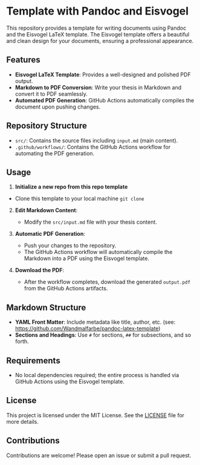# Template with Pandoc and Eisvogel

This repository provides a template for writing documents using Pandoc and the Eisvogel LaTeX template. The Eisvogel template offers a beautiful and clean design for your documents, ensuring a professional appearance.

## Features

- **Eisvogel LaTeX Template**: Provides a well-designed and polished PDF output.
- **Markdown to PDF Conversion**: Write your thesis in Markdown and convert it to PDF seamlessly.
- **Automated PDF Generation**: GitHub Actions automatically compiles the document upon pushing changes.

## Repository Structure

- `src/`: Contains the source files including `input.md` (main content).
- `.github/workflows/`: Contains the GitHub Actions workflow for automating the PDF generation.

## Usage

1. **Initialize a new repo from this repo template**

- Clone this template to your local machine `git clone `

2. **Edit Markdown Content**:
   - Modify the `src/input.md` file with your thesis content.

3. **Automatic PDF Generation**:
   - Push your changes to the repository.
   - The GitHub Actions workflow will automatically compile the Markdown into a PDF using the Eisvogel template.

4. **Download the PDF**:
   - After the workflow completes, download the generated `output.pdf` from the GitHub Actions artifacts.

## Markdown Structure

- **YAML Front Matter**: Include metadata like title, author, etc. (see: https://github.com/Wandmalfarbe/pandoc-latex-template)
- **Sections and Headings**: Use `#` for sections, `##` for subsections, and so forth.

## Requirements

- No local dependencies required; the entire process is handled via GitHub Actions using the Eisvogel template.

## License

This project is licensed under the MIT License. See the [LICENSE](LICENSE) file for more details.

## Contributions

Contributions are welcome! Please open an issue or submit a pull request.
